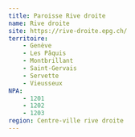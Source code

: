 ```yaml
---
title: Paroisse Rive droite
name: Rive droite
site: https://rive-droite.epg.ch/
territoire:
    - Genève
    - Les Pâquis
    - Montbrillant
    - Saint-Gervais
    - Servette
    - Vieusseux
NPA: 
    - 1201
    - 1202
    - 1203
region: Centre-ville rive droite
---
```

